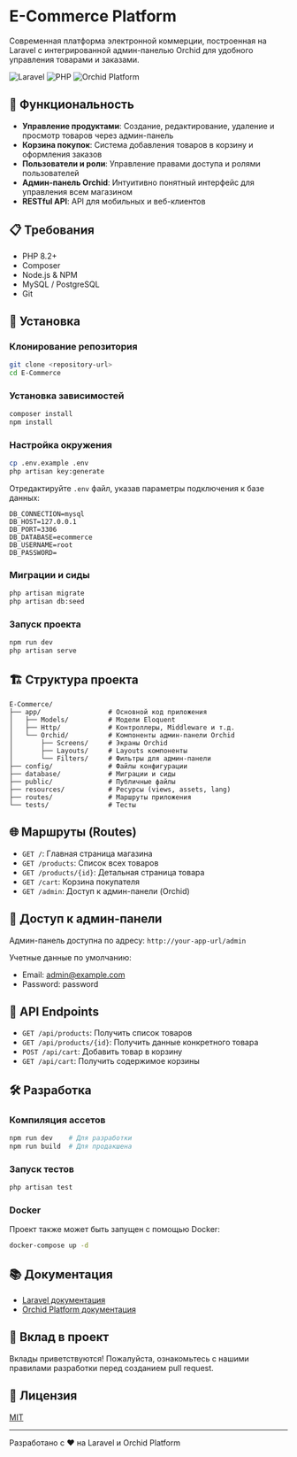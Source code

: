 # E-Commerce Platform

Современная платформа электронной коммерции, построенная на Laravel с интегрированной админ-панелью Orchid для удобного управления товарами и заказами.

![Laravel](https://img.shields.io/badge/Laravel-12.0-FF2D20?style=for-the-badge&logo=laravel&logoColor=white)
![PHP](https://img.shields.io/badge/PHP-8.2-777BB4?style=for-the-badge&logo=php&logoColor=white)
![Orchid Platform](https://img.shields.io/badge/Orchid-14.52-8A2BE2?style=for-the-badge)

## 🚀 Функциональность

- **Управление продуктами**: Создание, редактирование, удаление и просмотр товаров через админ-панель
- **Корзина покупок**: Система добавления товаров в корзину и оформления заказов
- **Пользователи и роли**: Управление правами доступа и ролями пользователей
- **Админ-панель Orchid**: Интуитивно понятный интерфейс для управления всем магазином
- **RESTful API**: API для мобильных и веб-клиентов

## 📋 Требования

- PHP 8.2+
- Composer
- Node.js & NPM
- MySQL / PostgreSQL
- Git

## 🔧 Установка

### Клонирование репозитория

```bash
git clone <repository-url>
cd E-Commerce
```

### Установка зависимостей

```bash
composer install
npm install
```

### Настройка окружения

```bash
cp .env.example .env
php artisan key:generate
```

Отредактируйте `.env` файл, указав параметры подключения к базе данных:

```
DB_CONNECTION=mysql
DB_HOST=127.0.0.1
DB_PORT=3306
DB_DATABASE=ecommerce
DB_USERNAME=root
DB_PASSWORD=
```

### Миграции и сиды

```bash
php artisan migrate
php artisan db:seed
```

### Запуск проекта

```bash
npm run dev
php artisan serve
```

## 🏗️ Структура проекта

```
E-Commerce/
├── app/                 # Основной код приложения
│   ├── Models/          # Модели Eloquent
│   ├── Http/            # Контроллеры, Middleware и т.д.
│   └── Orchid/          # Компоненты админ-панели Orchid
│       ├── Screens/     # Экраны Orchid
│       ├── Layouts/     # Layouts компоненты
│       └── Filters/     # Фильтры для админ-панели
├── config/              # Файлы конфигурации
├── database/            # Миграции и сиды
├── public/              # Публичные файлы
├── resources/           # Ресурсы (views, assets, lang)
├── routes/              # Маршруты приложения
└── tests/               # Тесты
```

## 🌐 Маршруты (Routes)

- `GET /`: Главная страница магазина
- `GET /products`: Список всех товаров
- `GET /products/{id}`: Детальная страница товара
- `GET /cart`: Корзина покупателя
- `GET /admin`: Доступ к админ-панели (Orchid)

## 🔐 Доступ к админ-панели

Админ-панель доступна по адресу: `http://your-app-url/admin`

Учетные данные по умолчанию:
- Email: admin@example.com
- Password: password

## 📱 API Endpoints

- `GET /api/products`: Получить список товаров
- `GET /api/products/{id}`: Получить данные конкретного товара
- `POST /api/cart`: Добавить товар в корзину
- `GET /api/cart`: Получить содержимое корзины

## 🛠️ Разработка

### Компиляция ассетов

```bash
npm run dev    # Для разработки
npm run build  # Для продакшена
```

### Запуск тестов

```bash
php artisan test
```

### Docker

Проект также может быть запущен с помощью Docker:

```bash
docker-compose up -d
```

## 📚 Документация

- [Laravel документация](https://laravel.com/docs)
- [Orchid Platform документация](https://orchid.software/en/docs)

## 🤝 Вклад в проект

Вклады приветствуются! Пожалуйста, ознакомьтесь с нашими правилами разработки перед созданием pull request.

## 📄 Лицензия

[MIT](LICENSE)

---

Разработано с ❤️ на Laravel и Orchid Platform
